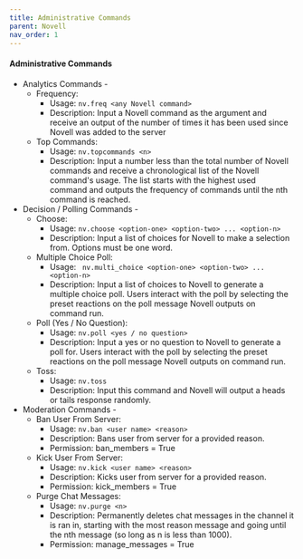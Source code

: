 ```yaml
---
title: Administrative Commands
parent: Novell
nav_order: 1
---
```

#### Administrative Commands
* Analytics Commands -
  * Frequency: 
    * Usage: ```nv.freq <any Novell command>```
    * Description: Input a Novell command as the argument and receive an output of the number of times it has been used since Novell was added to the server
  * Top Commands:
      * Usage: ```nv.topcommands <n>```
      * Description: Input a number less than the total number of Novell commands and receive a chronological list of the Novell command's usage. The list starts with the highest used command and outputs the frequency of commands until the nth command is reached.
* Decision / Polling Commands -
  * Choose:
      * Usage: ``` nv.choose <option-one> <option-two> ... <option-n> ```
      * Description: Input a list of choices for Novell to make a selection from. Options must be one word.
  * Multiple Choice Poll:
      * Usage: ``` nv.multi_choice <option-one> <option-two> ... <option-n>```
      * Description: Input a list of choices to Novell to generate a multiple choice poll. Users interact with the poll by selecting the preset reactions on the poll message Novell outputs on command run.
  * Poll (Yes / No Question):
      * Usage: ``` nv.poll <yes / no question> ```
      * Description: Input a yes or no question to Novell to generate a poll for. Users interact with the poll by selecting the preset reactions on the poll message Novell outputs on command run.
  * Toss:
      * Usage: ``` nv.toss ```
      * Description: Input this command and Novell will output a heads or tails response randomly.
* Moderation Commands -
  * Ban User From Server:
      * Usage: ``` nv.ban <user name> <reason> ```
      * Description: Bans user from server for a provided reason.
      * Permission: ban_members = True
  * Kick User From Server:
      * Usage: ``` nv.kick <user name> <reason> ```
      * Description: Kicks user from server for a provided reason.
      * Permission: kick_members = True
  * Purge Chat Messages:
      * Usage: ``` nv.purge <n> ```
      * Description: Permanently deletes chat messages in the channel it is ran in, starting with the most reason message and going until the nth message (so long as n is less than 1000).
      * Permission: manage_messages = True
